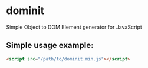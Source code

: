 # dominit
Simple Object to DOM Element generator for JavaScript

## Simple usage example:

```html
<script src="/path/to/dominit.min.js"></script>
```
